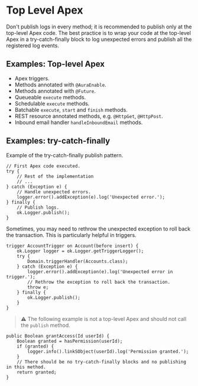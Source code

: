 # Top Level Apex

Don't publish logs in every method; it is recommended to publish only at the top-level Apex code.
The best practice is to wrap your code at the top-level Apex in a try-catch-finally block to log unexpected errors
and publish all the registered log events.

## Examples: Top-level Apex

-   Apex triggers.
-   Methods annotated with `@AuraEnable`.
-   Methods annotated with `@Future`.
-   Queueable `execute` methods.
-   Schedulable `execute` methods.
-   Batchable `execute`, `start` and `finish` methods.
-   REST resource annotated methods, e.g. `@HttpGet`, `@HttpPost`.
-   Inbound email handler `handleInboundEmail` methods.

## Examples: try-catch-finally

Example of the try-catch-finally publish pattern.

```apex
// First Apex code executed.
try {
    // Rest of the implementation
    // ...
} catch (Exception e) {
    // Handle unexpected errors.
    logger.error().addException(e).log('Unexpected error.');
} finally {
    // Publish logs.
    ok.Logger.publish();
}
```

Sometimes, you may need to rethrow the unexpected exception to roll back the transaction.
This is particularly helpful in triggers.

```apex
trigger AccountTrigger on Account(before insert) {
    ok.Logger logger = ok.Logger.getTriggerLogger();
    try {
        Domain.triggerHandler(Accounts.class);
    } catch (Exception e) {
        logger.error().addException(e).log('Unexpected error in trigger.');
        // Rethrow the exception to roll back the transaction.
        throw e;
    } finally {
        ok.Logger.publish();
    }
}
```

> ⚠ The following example is not a top-level Apex and should not call the `publish` method.

```apex
public Boolean grantAccess(Id userId) {
    Boolean granted = hasPermission(userId);
    if (granted) {
        logger.info().linkSObject(userId).log('Permission granted.');
    }
    // There should be no try-catch-finally blocks and no publishing in this method.
    return granted;
}
```
